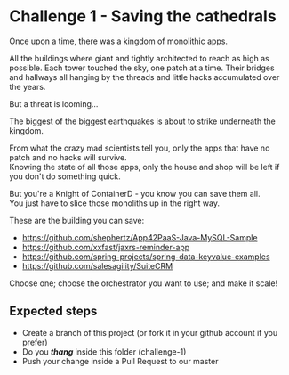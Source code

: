 # Challenge 1 - Saving the cathedrals

Once upon a time, there was a kingdom of monolithic apps. 

All the buildings where giant and tightly architected to reach as high as possible. 
Each tower touched the sky, one patch at a time. Their bridges and hallways all hanging by the threads and little hacks 
accumulated over the years.

But a threat is looming...

The biggest of the biggest earthquakes is about to strike underneath the kingdom. 

From what the crazy mad scientists tell you, only the apps that have no patch and no hacks will survive.  
Knowing the state of all those apps, only the house and shop will be left if you don't do something quick.

But you're a Knight of ContainerD - you know you can save them all.   
You just have to slice those monoliths up in the right way.


These are the building you can save:
- https://github.com/shephertz/App42PaaS-Java-MySQL-Sample
- https://github.com/xxfast/jaxrs-reminder-app
- https://github.com/spring-projects/spring-data-keyvalue-examples
- https://github.com/salesagility/SuiteCRM

Choose one; choose the orchestrator you want to use; and make it scale!

## Expected steps
+ Create a branch of this project (or fork it in your github account if you prefer)
+ Do you **_thang_** inside this folder (challenge-1)
+ Push your change inside a Pull Request to our master